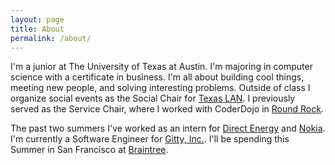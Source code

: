 ```yaml
---
layout: page
title: About
permalink: /about/
---
```


I'm a junior at The University of Texas at Austin. I'm majoring 
in computer science with a certificate in business. 
I'm all about building cool things, meeting new people, and solving interesting problems.
Outside of class I organize social events as the Social Chair for [Texas LAN](http://texaslan.org).
I previously served as the Service Chair, where I worked with CoderDojo in [Round Rock](http://coderdojorr.weebly.com/).

The past two summers I've worked as an intern for [Direct Energy](https://www.directenergy.com) and [Nokia](https://www.nokia.com).
I'm currently a Software Engineer for [Gitty, Inc.](https://gitty.xyz). I'll be spending this Summer in San Francisco at [Braintree](https://braintreepayments.com).

